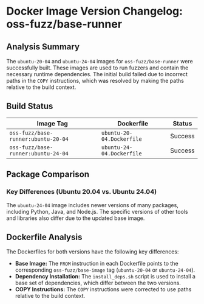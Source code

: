 # Docker Image Version Changelog: oss-fuzz/base-runner

## Analysis Summary

The `ubuntu-20-04` and `ubuntu-24-04` images for `oss-fuzz/base-runner` were successfully built. These images are used to run fuzzers and contain the necessary runtime dependencies. The initial build failed due to incorrect paths in the `COPY` instructions, which was resolved by making the paths relative to the build context.

## Build Status

| Image Tag | Dockerfile | Status |
| --- | --- | --- |
| `oss-fuzz/base-runner:ubuntu-20-04` | `ubuntu-20-04.Dockerfile` | Success |
| `oss-fuzz/base-runner:ubuntu-24-04` | `ubuntu-24-04.Dockerfile` | Success |

## Package Comparison

### Key Differences (Ubuntu 20.04 vs. Ubuntu 24.04)

The `ubuntu-24-04` image includes newer versions of many packages, including Python, Java, and Node.js. The specific versions of other tools and libraries also differ due to the updated base image.

## Dockerfile Analysis

The Dockerfiles for both versions have the following key differences:

*   **Base Image:** The `FROM` instruction in each Dockerfile points to the corresponding `oss-fuzz/base-image` tag (`ubuntu-20-04` or `ubuntu-24-04`).
*   **Dependency Installation:** The `install_deps.sh` script is used to install a base set of dependencies, which differ between the two versions.
*   **COPY Instructions:** The `COPY` instructions were corrected to use paths relative to the build context.
